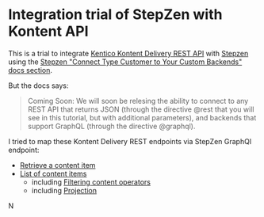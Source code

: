 # Integration trial of StepZen with Kontent API

This is a trial to integrate [Kentico Kontent Delivery REST API](https://docs.kontent.ai/reference/delivery-api) with [Stepzen](stepzen.com) using the [Stepzen "Connect Type Customer to Your Custom Backends" docs section](https://my.stepzen.com/docs/platform/customerotherbackends).

But the docs says:
> Coming Soon: We will soon be relesing the ability to connect to any REST API that returns JSON (through the directive @rest that you will see in this tutorial, but with additional parameters), and backends that support GraphQL (through the directive @graphql).

I tried to map these Kontent Delivery REST endpoints via StepZen GraphQl endpoint:
* [Retrieve a content item](https://docs.kontent.ai/reference/delivery-api#operation/retrieve-a-content-item)
* [List of content items](https://docs.kontent.ai/reference/delivery-api#operation/list-content-items)
  * including [Filtering content operators](https://docs.kontent.ai/reference/delivery-api#tag/Filtering-content/filtering-operators)
  * including [Projection](https://docs.kontent.ai/reference/delivery-api#tag/Projection)

N